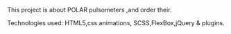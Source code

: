 This project is about POLAR pulsometers ,and order their.

Technologies used: HTML5,css animations, SCSS,FlexBox,jQuery & plugins.
